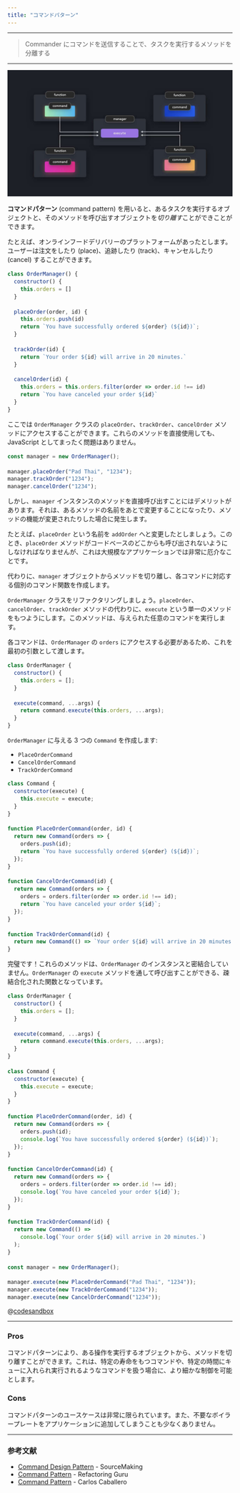 ```yaml
---
title: "コマンドパターン"
---
```


---

> Commander にコマンドを送信することで、タスクを実行するメソッドを分離する

---

![](/images/learning-patterns/command-pattern-1280w.jpg)

**コマンドパターン** (command pattern) を用いると、あるタスクを実行するオブジェクトと、そのメソッドを呼び出すオブジェクトを*切り離す*ことができことができます。

たとえば、オンラインフードデリバリーのプラットフォームがあったとします。ユーザーは注文をしたり (place)、追跡したり (track)、キャンセルしたり (cancel) することができます。

```js
class OrderManager() {
  constructor() {
    this.orders = []
  }

  placeOrder(order, id) {
    this.orders.push(id)
    return `You have successfully ordered ${order} (${id})`;
  }

  trackOrder(id) {
    return `Your order ${id} will arrive in 20 minutes.`
  }

  cancelOrder(id) {
    this.orders = this.orders.filter(order => order.id !== id)
    return `You have canceled your order ${id}`
  }
}
```

ここでは `OrderManager` クラスの `placeOrder`、`trackOrder`、`cancelOrder` メソッドにアクセスすることができます。これらのメソッドを直接使用しても、JavaScript としてまったく問題はありません。

```js
const manager = new OrderManager();

manager.placeOrder("Pad Thai", "1234");
manager.trackOrder("1234");
manager.cancelOrder("1234");
```

しかし、`manager` インスタンスのメソッドを直接呼び出すことにはデメリットがあります。それは、あるメソッドの名前をあとで変更することになったり、メソッドの機能が変更されたりした場合に発生します。

たとえば、`placeOrder` という名前を `addOrder` へと変更したとしましょう。このとき、`placeOrder` メソッドがコードベースのどこからも呼び出されないようにしなければなりませんが、これは大規模なアプリケーションでは非常に厄介なことです。

代わりに、`manager` オブジェクトからメソッドを切り離し、各コマンドに対応する個別のコマンド関数を作成します。

`OrderManager` クラスをリファクタリングしましょう。`placeOrder`、`cancelOrder`、`trackOrder` メソッドの代わりに、`execute` という単一のメソッドをもつようにします。このメソッドは、与えられた任意のコマンドを実行します。

各コマンドは、`OrderManager` の `orders` にアクセスする必要があるため、これを最初の引数として渡します。

```js
class OrderManager {
  constructor() {
    this.orders = [];
  }

  execute(command, ...args) {
    return command.execute(this.orders, ...args);
  }
}
```

`OrderManager` に与える 3 つの `Command` を作成します:

* `PlaceOrderCommand`
* `CancelOrderCommand`
* `TrackOrderCommand`

```js
class Command {
  constructor(execute) {
    this.execute = execute;
  }
}

function PlaceOrderCommand(order, id) {
  return new Command(orders => {
    orders.push(id);
    return `You have successfully ordered ${order} (${id})`;
  });
}

function CancelOrderCommand(id) {
  return new Command(orders => {
    orders = orders.filter(order => order.id !== id);
    return `You have canceled your order ${id}`;
  });
}

function TrackOrderCommand(id) {
  return new Command(() => `Your order ${id} will arrive in 20 minutes.`);
}
```

完璧です！これらのメソッドは、`OrderManager` のインスタンスと密結合していません。`OrderManager` の `execute` メソッドを通して呼び出すことができる、疎結合化された関数となっています。

```js:index.js
class OrderManager {
  constructor() {
    this.orders = [];
  }

  execute(command, ...args) {
    return command.execute(this.orders, ...args);
  }
}

class Command {
  constructor(execute) {
    this.execute = execute;
  }
}

function PlaceOrderCommand(order, id) {
  return new Command(orders => {
    orders.push(id);
    console.log(`You have successfully ordered ${order} (${id})`);
  });
}

function CancelOrderCommand(id) {
  return new Command(orders => {
    orders = orders.filter(order => order.id !== id);
    console.log(`You have canceled your order ${id}`);
  });
}

function TrackOrderCommand(id) {
  return new Command(() =>
    console.log(`Your order ${id} will arrive in 20 minutes.`)
  );
}

const manager = new OrderManager();

manager.execute(new PlaceOrderCommand("Pad Thai", "1234"));
manager.execute(new TrackOrderCommand("1234"));
manager.execute(new CancelOrderCommand("1234"));
```

@[codesandbox](https://codesandbox.io/embed/serene-sea-41ixg)

---

### Pros

コマンドパターンにより、ある操作を実行するオブジェクトから、メソッドを切り離すことができます。これは、特定の寿命をもつコマンドや、特定の時間にキューに入れられ実行されるようなコマンドを扱う場合に、より細かな制御を可能とします。

### Cons

コマンドパターンのユースケースは非常に限られています。また、不要なボイラープレートをアプリケーションに追加してしまうことも少なくありません。

---

### 参考文献

* [Command Design Pattern](https://sourcemaking.com/design_patterns/command) - SourceMaking
* [Command Pattern](https://refactoring.guru/design-patterns/command) - Refactoring Guru
* [Command Pattern](https://www.carloscaballero.io/design-patterns-command/) - Carlos Caballero
